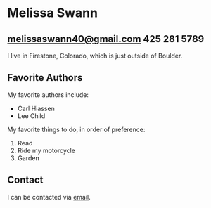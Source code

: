 # Melissa Swann
## melissaswann40@gmail.com 425 281 5789


I live in Firestone, Colorado, which is just outside of Boulder. 

## Favorite Authors

My favorite authors include:

- Carl Hiassen
- Lee Child

My favorite things to do, in order of preference:

1. Read
2. Ride my motorcycle
3. Garden

## Contact

I can be contacted via [email](melissaswann@gmail.com).

